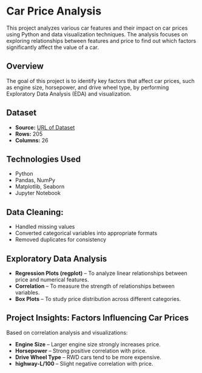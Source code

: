 # Car Price Analysis

This project analyzes various car features and their impact on car prices using Python and data visualization techniques.
The analysis focuses on exploring relationships between features and price to find out which factors significantly affect the value of a car.

## Overview
The goal of this project is to identify key factors that affect car prices, such as engine size, horsepower, and drive wheel type, by performing Exploratory Data Analysis (EDA) and visualization.

## Dataset
- **Source:** [URL of Dataset](https://cf-courses-data.s3.us.cloud-object-storage.appdomain.cloud/IBMDeveloperSkillsNetwork-DA0101EN-SkillsNetwork/labs/Data%20files/auto.csv)
- **Rows:** 205
- **Columns:** 26

## Technologies Used
- Python
- Pandas, NumPy
- Matplotlib, Seaborn
- Jupyter Notebook

## Data Cleaning:
- Handled missing values
- Converted categorical variables into appropriate formats
- Removed duplicates for consistency

## Exploratory Data Analysis
- **Regression Plots (regplot)** – To analyze linear relationships between price and numerical features.
- **Correlation** – To measure the strength of relationships between variables.
- **Box Plots** – To study price distribution across different categories.

## Project Insights: Factors Influencing Car Prices
Based on correlation analysis and visualizations:
- **Engine Size** – Larger engine size strongly increases price.
- **Horsepower** – Strong positive correlation with price.
- **Drive Wheel Type** – RWD cars tend to be more expensive.
- **highway-L/100** – Slight negative correlation with price.


